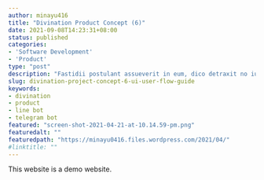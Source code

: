 ```yaml
---
author: minayu416
title: "Divination Product Concept (6)"
date: 2021-09-08T14:23:31+08:00
status: published
categories:
- 'Software Development'
- 'Product'
type: "post"
description: "Fastidii postulant assueverit in eum, dico detraxit no ius, cu his dolorem salutandi. Ut ipsum consul usu, erat detraxit mei eu."
slug: divination-project-concept-6-ui-user-flow-guide
keywords:
- divination
- product
- line bot
- telegram bot
featured: "screen-shot-2021-04-21-at-10.14.59-pm.png"
featuredalt: ""
featuredpath: "https://minayu0416.files.wordpress.com/2021/04/"
#linktitle: ""
---
```


This website is a demo website.